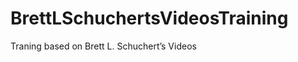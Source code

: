 BrettLSchuchertsVideosTraining
==============================

Traning based on Brett L. Schuchert’s Videos
